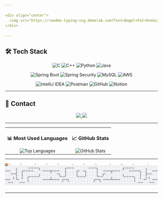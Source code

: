 ```yaml
---

<div align="center">
  <img src="https://readme-typing-svg.demolab.com?font=Bagel+Fat+One&size=30&pause=3000&color=FFFFFF&center=true&vCenter=true&multiline=true&random=false&width=480&height=100&lines=%E2%9C%A8+Welcome+to+My+GitHub+%E2%9C%A8">
</div>

---
```


## 🛠 Tech Stack

<div align="center">
  
![C](https://img.shields.io/badge/C-CE93D8?style=for-the-badge&logo=c&logoColor=white)
![C++](https://img.shields.io/badge/C++-FBC02D?style=for-the-badge&logo=c%2B%2B&logoColor=white)
![Python](https://img.shields.io/badge/Python-424242?style=for-the-badge&logo=python&logoColor=white)
![Java](https://img.shields.io/badge/Java-1565C0?style=for-the-badge&logo=openjdk&logoColor=white)

</div>

<div align="center">

![Spring Boot](https://img.shields.io/badge/Spring%20Boot-6DB33F?style=for-the-badge&logo=springboot&logoColor=white)
![Spring Security](https://img.shields.io/badge/Spring%20Security-11557c?style=for-the-badge&logo=SpringSecurity&logoColor=white)
![MySQL](https://img.shields.io/badge/MySQL-4479A1?style=for-the-badge&logo=mysql&logoColor=white)
![AWS](https://img.shields.io/badge/AWS-C0E8FF?style=for-the-badge&logo=amazonwebservices&logoColor=white)

</div>

<div align="center">
  
![IntelliJ IDEA](https://img.shields.io/badge/IntelliJ%20IDEA-D32F2F?style=for-the-badge&logo=intellijidea&logoColor=white)
![Postman](https://img.shields.io/badge/Postman-FF6C37?style=for-the-badge&logo=postman&logoColor=white)
![GitHub](https://img.shields.io/badge/github-181717.svg?style=for-the-badge&logo=github&logoColor=white)
![Notion](https://img.shields.io/badge/Notion-F3F3F3.svg?style=for-the-badge&logo=notion&logoColor=black)

</div>

---

## 📲 Contact 

<div align="center">

<a href="https://www.instagram.com/chanwoo0321/" target="_blank">
  <img src="https://img.shields.io/badge/Instagram-FF4154?style=for-the-badge&logo=instagram&logoColor=white" />
</a>
<a href="mailto:op9563_@naver.com">
  <img src="https://img.shields.io/badge/Naver-03C75A?style=for-the-badge&logo=naver&logoColor=white" />
</a>

---

<p align="center">
  <table>
    <tr>
      <td align="center">
        <h3>📊 Most Used Languages</h3>
        <img src="https://github-readme-stats.vercel.app/api/top-langs/?username=ParkChanWoo0321&layout=compact&theme=radical" alt="Top Languages" />
      </td>
      <td align="center">
        <h3>📈 GitHub Stats</h3>
        <img src="https://github-readme-stats.vercel.app/api?username=ParkChanWoo0321&show_icons=true&theme=radical" alt="GitHub Stats" />
      </td>
    </tr>
  </table>
</p>

---

<picture>
  <source media="(prefers-color-scheme: dark)" srcset="https://raw.githubusercontent.com/ParkChanWoo0321/pacman-contribution-graph/output/pacman-contribution-graph-dark.svg" />
  <source media="(prefers-color-scheme: light)" srcset="https://raw.githubusercontent.com/ParkChanWoo0321/pacman-contribution-graph/output/pacman-contribution-graph.svg" />
  <img alt="Pacman Contribution Graph" src="https://raw.githubusercontent.com/ParkChanWoo0321/pacman-contribution-graph/output/pacman-contribution-graph.svg" />
</picture>

---
